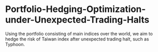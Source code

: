 # Portfolio-Hedging-Optimization-under-Unexpected-Trading-Halts
Using the portfolio consisting of main indices over the world, we aim to hedge the risk of Taiwan index after unexpected trading halt, such as Typhoon.
